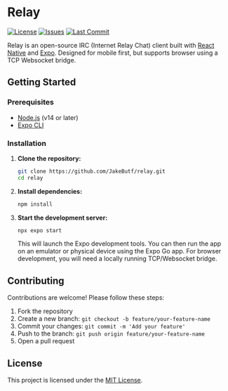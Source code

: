 # Relay

[![License](https://img.shields.io/github/license/JakeButf/relay)](https://github.com/JakeButf/relay/blob/main/LICENSE)
[![Issues](https://img.shields.io/github/issues/JakeButf/relay)](https://github.com/JakeButf/relay/issues)
[![Last Commit](https://img.shields.io/github/last-commit/JakeButf/relay)](https://github.com/JakeButf/relay/commits/main)

Relay is an open-source IRC (Internet Relay Chat) client built with [React Native](https://reactnative.dev/) and [Expo](https://expo.dev/). Designed for mobile first, but supports browser using a TCP Websocket bridge.

## Getting Started

### Prerequisites

- [Node.js](https://nodejs.org/) (v14 or later)
- [Expo CLI](https://docs.expo.dev/get-started/installation/)

### Installation

1. **Clone the repository:**

   ```bash
   git clone https://github.com/JakeButf/relay.git
   cd relay
   ```

2. **Install dependencies:**

   ```bash
   npm install
   ```

3. **Start the development server:**

   ```bash
   npx expo start
   ```

   This will launch the Expo development tools. You can then run the app on an emulator or physical device using the Expo Go app. For browser development, you will need a locally running TCP/Websocket bridge.

## Contributing

Contributions are welcome! Please follow these steps:

1. Fork the repository
2. Create a new branch: `git checkout -b feature/your-feature-name`
3. Commit your changes: `git commit -m 'Add your feature'`
4. Push to the branch: `git push origin feature/your-feature-name`
5. Open a pull request

## License

This project is licensed under the [MIT License](https://github.com/JakeButf/relay/blob/main/LICENSE).

